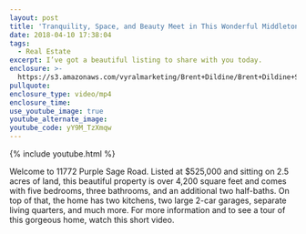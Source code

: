 ```yaml
---
layout: post
title: 'Tranquility, Space, and Beauty Meet in This Wonderful Middleton Listing'
date: 2018-04-10 17:38:04
tags:
  - Real Estate
excerpt: I’ve got a beautiful listing to share with you today.
enclosure: >-
  https://s3.amazonaws.com/vyralmarketing/Brent+Dildine/Brent+Dildine+Showcasing+a+Beautiful+Middleton+Home.mp4
pullquote:
enclosure_type: video/mp4
enclosure_time:
use_youtube_image: true
youtube_alternate_image:
youtube_code: yY9M_TzXmqw
---
```


{% include youtube.html %}

Welcome to 11772 Purple Sage Road. Listed at $525,000 and sitting on 2.5 acres of land, this beautiful property is over 4,200 square feet and comes with five bedrooms, three bathrooms, and an additional two half-baths. On top of that, the home has two kitchens, two large 2-car garages, separate living quarters, and much more. For more information and to see a tour of this gorgeous home, watch this short video.

&nbsp;